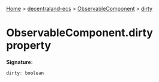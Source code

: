 [Home](./index) &gt; [decentraland-ecs](./decentraland-ecs.md) &gt; [ObservableComponent](./decentraland-ecs.observablecomponent.md) &gt; [dirty](./decentraland-ecs.observablecomponent.dirty.md)

# ObservableComponent.dirty property


**Signature:**
```javascript
dirty: boolean
```
